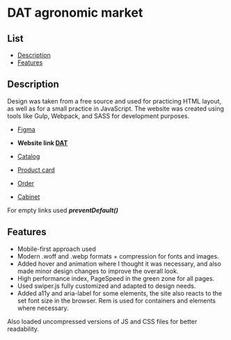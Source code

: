 # DAT agronomic market

## List
- [Description](#description)
- [Features](#features)

## Description

Design was taken from a free source and used for practicing HTML layout, as well as for a small practice in JavaScript.
The website was created using tools like Gulp, Webpack, and SASS for development purposes.
- [Figma](https://www.figma.com/file/CleJ7quGH1kbuRqd5UoS7u/DAT-(Copy)?type=design&mode=design&t=SHFSyvihvTt42Ggh-0)

- **Website link [DAT](https://avoltage13.github.io/OJJO-jewerly-shop-site/)**
- [Catalog](https://avoltage13.github.io/DAT-agronomic-market-website/catalog-plants.html)
- [Product card](https://avoltage13.github.io/DAT-agronomic-market-website/prod-card.html)
- [Order](https://avoltage13.github.io/DAT-agronomic-market-website/order.html)
- [Cabinet](https://avoltage13.github.io/DAT-agronomic-market-website/cabinet.html)

For empty links used ___preventDefault()___

## Features
- Mobile-first approach used
- Modern .woff and .webp formats + compression for fonts and images.
- Added hover and animation where I thought it was necessary, and also made minor design changes to improve the overall look.
- High performance index, PageSpeed in the green zone for all pages.
- Used swiper.js fully customized and adapted to design needs.
- Added a11y and aria-label for some elements, the site also reacts to the set font size in the browser. Rem is used for containers and elements where necessary.

Also loaded uncompressed versions of JS and CSS files for better readability.

